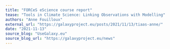```yaml
---
title: "FORCeS eScience course report"
tease: "Tools in Climate Science: Linking Observations with Modelling"
authors: "Anne Fouilloux"
external_url: "https://galaxyproject.eu/posts/2021/11/13/tiaas-anne/"
date: "2021-11-13"
source_blog: "UseGalaxy.eu"
source_blog_url: "https://galaxyproject.eu/news"
---
```

